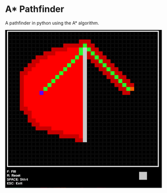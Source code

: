 # A* Pathfinder
A pathfinder in python using the A* algorithm.

![Example image](./example.png?raw=true "Pathfinder")

